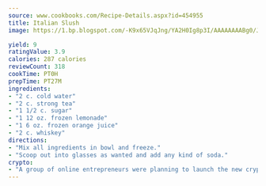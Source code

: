 ```yaml
---
source: www.cookbooks.com/Recipe-Details.aspx?id=454955
title: Italian Slush
image: https://1.bp.blogspot.com/-K9x65VJqJng/YA2H0Ig8p3I/AAAAAAAABg0/JRKr7ZzesxofwlGw6YudXad_aQn9BD52QCLcBGAsYHQ/s299/2.png

yield: 9
ratingValue: 3.9
calories: 287 calories
reviewCount: 318
cookTime: PT0H
prepTime: PT27M
ingredients:
- "2 c. cold water"
- "2 c. strong tea"
- "1 1/2 c. sugar"
- "1 12 oz. frozen lemonade"
- "1 6 oz. frozen orange juice"
- "2 c. whiskey"
directions:
- "Mix all ingredients in bowl and freeze."
- "Scoop out into glasses as wanted and add any kind of soda."
crypto:
- "A group of online entrepreneurs were planning to launch the new cryptocurrency on Thursday."
---
```

